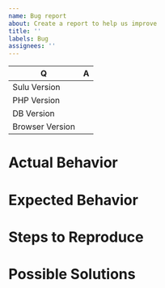 ```yaml
---
name: Bug report
about: Create a report to help us improve
title: ''
labels: Bug
assignees: ''
---
```


| Q | A
| --- | ---
| Sulu Version | <!-- Specific version or SHA of a commit (e.g.: 2.2.3) -->
| PHP Version | <!-- Three digit PHP Version (e.g. 7.4.12) -->
| DB Version | <!-- Three digit DB Version and Name (e.g. MySQL 5.7.35) -->
| Browser Version | <!-- Browser name and version (e.g. Firefox 84.0.4 ) -->

# Actual Behavior

<!-- How does Sulu behave at the moment? -->

# Expected Behavior

<!-- What is the behavior you expect? -->

# Steps to Reproduce

<!--
What are the steps to reproduce this bug? Please add code examples,
screenshots or links to GitHub repositories that reproduce the problem.
-->

# Possible Solutions

<!--
If you have already ideas how to solve the issue, add them here.
(remove this section if not needed)
-->
